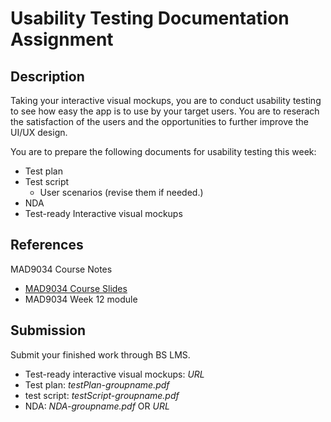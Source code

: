 # Usability Testing Documentation Assignment

## Description

Taking your interactive visual mockups, you are to conduct usability testing to see how easy the app is to use by your target users. You are to reserach the satisfaction of the users and the opportunities to further improve the UI/UX design.  

You are to prepare the following documents for usability testing this week:

* Test plan 
* Test script
    * User scenarios (revise them if needed.)
* NDA
* Test-ready Interactive visual mockups 


## References

MAD9034 Course Notes
* [MAD9034 Course Slides](https://goo.gl/JKcRx7)
* MAD9034 Week 12 module

## Submission

Submit your finished work through BS LMS.
- Test-ready interactive visual mockups: _URL_
- Test plan: _testPlan-groupname.pdf_
- test script: _testScript-groupname.pdf_
- NDA: _NDA-groupname.pdf_ OR _URL_ 
